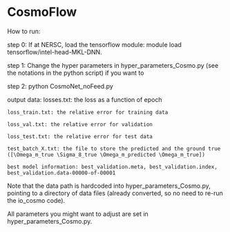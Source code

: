# CosmoFlow

How to run:

step 0: If at NERSC, load the tensorflow module: module load tensorflow/intel-head-MKL-DNN. 

step 1: Change the hyper parameters in hyper_parameters_Cosmo.py (see the notations in the python script) if you want to

step 2: python CosmoNet_noFeed.py

output data:
	losses.txt: the loss as a function of epoch 
	
	loss_train.txt: the relative error for training data
	
	loss_val.txt: the relative error for validation
	
	loss_test.txt: the relative error for test data
	
	test_batch_X.txt: the file to store the predicted and the ground true ([\Omega_m_true \Sigma_8_true \Omega_m_predicted \Omega_m_true])
	
	best model information: best_validation.meta, best_validation.index, best_validation.data-00000-of-00001 
	
Note that the data path is hardcoded into hyper_parameters_Cosmo.py, pointing to a directory of data files (already converted, so no need to re-run the io_cosmo code). 

All parameters you might want to adjust are set in hyper_parameters_Cosmo.py. 
